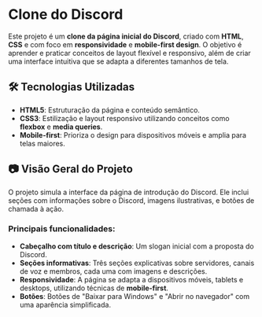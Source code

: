 # Clone do Discord

Este projeto é um **clone da página inicial do Discord**, criado com **HTML**, **CSS** e com foco em **responsividade** e **mobile-first design**. O objetivo é aprender e praticar conceitos de layout flexível e responsivo, além de criar uma interface intuitiva que se adapta a diferentes tamanhos de tela.

## 🛠️ Tecnologias Utilizadas

- **HTML5**: Estruturação da página e conteúdo semântico.
- **CSS3**: Estilização e layout responsivo utilizando conceitos como **flexbox** e **media queries**.
- **Mobile-first**: Prioriza o design para dispositivos móveis e amplia para telas maiores.

## 📷 Visão Geral do Projeto

O projeto simula a interface da página de introdução do Discord. Ele inclui seções com informações sobre o Discord, imagens ilustrativas, e botões de chamada à ação.

### Principais funcionalidades:
- **Cabeçalho com título e descrição**: Um slogan inicial com a proposta do Discord.
- **Seções informativas**: Três seções explicativas sobre servidores, canais de voz e membros, cada uma com imagens e descrições.
- **Responsividade**: A página se adapta a dispositivos móveis, tablets e desktops, utilizando técnicas de **mobile-first**.
- **Botões**: Botões de "Baixar para Windows" e "Abrir no navegador" com uma aparência simplificada.